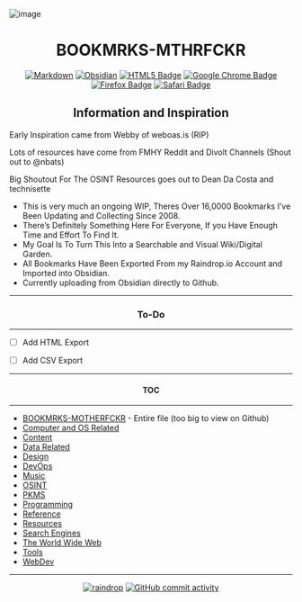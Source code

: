 ![image](https://user-images.githubusercontent.com/9169633/195195009-23cef4cb-e1ca-4d4b-831c-1f7145e66be3.png)

<h1 align="center">BOOKMRKS-MTHRFCKR</h1>

<div align="center">

  <a href="">![Markdown](https://img.shields.io/badge/markdown-%23000000.svg?style=for-the-badge&logo=markdown&logoColor=white)</a>
  <a href="">![Obsidian](https://img.shields.io/badge/Obsidian-%23483699.svg?style=for-the-badge&logo=obsidian&logoColor=white)</a>
  <a href="">![HTML5 Badge](https://img.shields.io/badge/HTML5-E34F26?logo=html5&logoColor=fff&style=for-the-badge)</a>
  <a href="">![Google Chrome Badge](https://img.shields.io/badge/Google%20Chrome-4285F4?logo=googlechrome&logoColor=fff&style=for-the-badge)</a>
  <a href="">![Firefox Badge](https://img.shields.io/badge/Firefox-FF7139?logo=firefox&logoColor=fff&style=for-the-badge)</a>
  <a href="">![Safari Badge](https://img.shields.io/badge/Safari-000?logo=safari&logoColor=fff&style=for-the-badge)</a>


</div>







<h2 align="center">Information and Inspiration</h2>



Early Inspiration came from Webby of weboas.is (RIP)

Lots of resources have come from FMHY Reddit and Divolt Channels (Shout out to @nbats)

Big Shoutout For The OSINT Resources goes out to Dean Da Costa and technisette



- This is very much an ongoing WIP, Theres Over 16,0000 Bookmarks I’ve Been Updating and Collecting Since 2008.
- There’s Definitely Something Here For Everyone, If you Have Enough Time and Effort To Find It.
- My Goal Is To Turn This Into a Searchable and Visual Wiki/Digital Garden.
- All Bookmarks Have Been Exported From my Raindrop.io Account and Imported into Obsidian.
- Currently uploading from Obsidian directly to Github.

---
<h3 align="center">To-Do</h3>

----


- [ ] Add HTML Export
- [ ] Add CSV Export


---

<h4 align="center">TOC</h4>

---

- [BOOKMRKS-MOTHERFCKR](BOOKMRKS-MTHRFCKR.md)  - Entire file (too big to view on Github)
- [Computer and OS Related](./Computer%20and%20OS%20Related.md)
- [Content](/Content.md)
- [Data Related](./Data%20Related.md)
- [Design](/Design.md)
- [DevOps](./DevOps.md)
- [Music](/Music.md)
- [OSINT](./OSINT.md)
- [PKMS](./PKMS.md)
- [Programming](/Programming.md)
- [Reference](/Reference.md)
- [Resources](/Resources.md)
- [Search Engines](./Search%20Engines.md)
- [The World Wide Web](./The%20World%20Wide%20Web.md)
- [Tools](./Tools.md)
- [WebDev](/WebDev.md)

---

<div align="center">

  <a href="">![raindrop](https://img.shields.io/badge/Raindrop.io-whoisdsmith-blue)</a>
  <a href="">![GitHub commit activity](https://img.shields.io/github/commit-activity/w/whoisdsmith/BOOKMRKS-MTHRFCKR)</a>


</div>